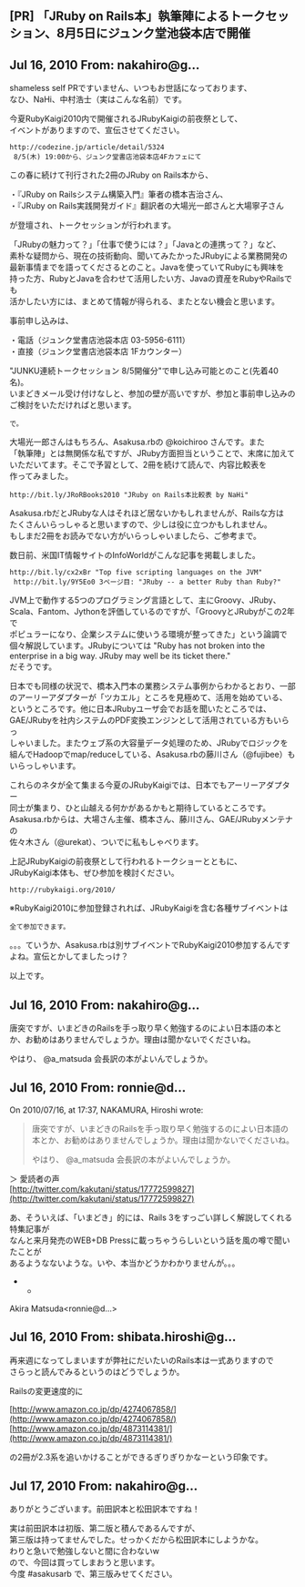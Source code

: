 ## [PR] 「JRuby on Rails本」執筆陣によるトークセッション、8月5日にジュンク堂池袋本店で開催

## Jul 16, 2010 From: nakahiro@g...

shameless self PRですいません、いつもお世話になっております、  
なひ、NaHi、中村浩士（実はこんな名前）です。

今夏RubyKaigi2010内で開催されるJRubyKaigiの前夜祭として、  
イベントがありますので、宣伝させてください。

    http://codezine.jp/article/detail/5324
     8/5(木) 19:00から、ジュンク堂書店池袋本店4Fカフェにて

この春に続けて刊行された2冊のJRuby on Rails本から、

・『JRuby on Railsシステム構築入門』筆者の橋本吉治さん、  
・『JRuby on Rails実践開発ガイド』翻訳者の大場光一郎さんと大場寧子さん

が登壇され、トークセッションが行われます。

「JRubyの魅力って？」「仕事で使うには？」「Javaとの連携って？」など、  
素朴な疑問から、現在の技術動向、聞いてみたかったJRubyによる業務開発の  
最新事情までを語ってくださるとのこと。Javaを使っていてRubyにも興味を  
持った方、RubyとJavaを合わせて活用したい方、Javaの資産をRubyやRailsでも  
活かしたい方には、まとめて情報が得られる、またとない機会と思います。

事前申し込みは、

・電話（ジュンク堂書店池袋本店 03-5956-6111）  
・直接（ジュンク堂書店池袋本店 1Fカウンター）

"JUNKU連続トークセッション 8/5開催分"で申し込み可能とのこと(先着40名)。  
いまどきメール受け付けなしと、参加の壁が高いですが、参加と事前申し込みの  
ご検討をいただければと思います。

    で。

大場光一郎さんはもちろん、Asakusa.rbの @koichiroo さんです。また  
「執筆陣」とは無関係な私ですが、JRuby方面担当ということで、末席に加えて  
いただいてます。そこで予習として、2冊を続けて読んで、内容比較表を  
作ってみました。

    http://bit.ly/JRoRBooks2010 "JRuby on Rails本比較表 by NaHi"

Asakusa.rbだとJRubyな人はそれほど居ないかもしれませんが、Railsな方は  
たくさんいらっしゃると思いますので、少しは役に立つかもしれません。  
もしまだ2冊をお読みでない方がいらっしゃいましたら、ご参考まで。

数日前、米国IT情報サイトのInfoWorldがこんな記事を掲載しました。

    http://bit.ly/cx2xBr "Top five scripting languages on the JVM"
     http://bit.ly/9Y5Eo0 3ページ目: "JRuby -- a better Ruby than Ruby?"

JVM上で動作する5つのプログラミング言語として、主にGroovy、JRuby、  
Scala、Fantom、Jythonを評価しているのですが、「GroovyとJRubyがこの2年で  
ポピュラーになり、企業システムに使いうる環境が整ってきた」という論調で  
個々解説しています。JRubyについては "Ruby has not broken into the  
enterprise in a big way. JRuby may well be its ticket there."  
だそうです。

日本でも同様の状況で、橋本入門本の業務システム事例からわかるとおり、一部  
のアーリーアダプターが「ツカエル」ところを見極めて、活用を始めている、  
というところです。他に日本JRubyユーザ会でお話を聞いたところでは、  
GAE/JRubyを社内システムのPDF変換エンジンとして活用されている方もいらっ  
しゃいました。またウェブ系の大容量データ処理のため、JRubyでロジックを  
組んでHadoopでmap/reduceしている、Asakusa.rbの藤川さん（@fujibee）も  
いらっしゃいます。

これらのネタが全て集まる今夏のJRubyKaigiでは、日本でもアーリーアダプター  
同士が集まり、ひと山越える何かがあるかもと期待しているところです。  
Asakusa.rbからは、大場さん主催、橋本さん、藤川さん、GAE/JRubyメンテナの  
佐々木さん（@urekat）、ついでに私もしゃべります。

上記JRubyKaigiの前夜祭として行われるトークショーとともに、  
JRubyKaigi本体も、ぜひ参加を検討ください。

    http://rubykaigi.org/2010/

※RubyKaigi2010に参加登録されれば、JRubyKaigiを含む各種サブイベントは

    全て参加できます。

。。。ていうか、Asakusa.rbは別サブイベントでRubyKaigi2010参加するんです  
よね。宣伝とかしてましたっけ？

以上です。

## Jul 16, 2010 From: nakahiro@g...

唐突ですが、いまどきのRailsを手っ取り早く勉強するのによい日本語の本とか、お勧めはありませんでしょうか。理由は聞かないでくださいね。

やはり、 @a\_matsuda 会長訳の本がよいんでしょうか。

## Jul 16, 2010 From: ronnie@d...

On 2010/07/16, at 17:37, NAKAMURA, Hiroshi wrote:

> 唐突ですが、いまどきのRailsを手っ取り早く勉強するのによい日本語の本とか、お勧めはありませんでしょうか。理由は聞かないでくださいね。
> 
> やはり、 @a\_matsuda 会長訳の本がよいんでしょうか。

＞ 愛読者の声  
[http://twitter.com/kakutani/status/17772599827](http://twitter.com/kakutani/status/17772599827)

あ、そういえば、「いまどき」的には、Rails 3をすっごい詳しく解説してくれる特集記事が  
なんと来月発売のWEB+DB Pressに載っちゃうらしいという話を風の噂で聞いたことが  
あるようなないような。いや、本当かどうかわかりませんが。。。

- -

Akira Matsuda\<ronnie@d...\>

## Jul 16, 2010 From: shibata.hiroshi@g...

再来週になってしまいますが弊社にだいたいのRails本は一式ありますので  
さらっと読んでみるというのはどうでしょうか。

Railsの変更速度的に

[http://www.amazon.co.jp/dp/4274067858/](http://www.amazon.co.jp/dp/4274067858/)  
[http://www.amazon.co.jp/dp/4873114381/](http://www.amazon.co.jp/dp/4873114381/)

の2冊が2.3系を追いかけることができるぎりぎりかなーという印象です。

## Jul 17, 2010 From: nakahiro@g...

ありがとうございます。前田訳本と松田訳本ですね！

実は前田訳本は初版、第二版と積んであるんですが、  
第三版は持ってませんでした。せっかくだから松田訳本にしようかな。  
わりと急いで勉強しないと間に合わないw  
ので、今回は買ってしまおうと思います。  
今度 #asakusarb で、第三版みせてください。

